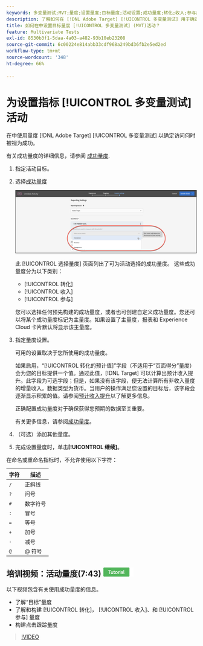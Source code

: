 ```yaml
---
keywords: 多变量测试;MVT;量度;设置量度;目标量度;活动设置;成功量度;转化;收入;参与度
description: 了解如何在 [!DNL Adobe Target] [!UICONTROL 多变量测试] 用于确定访问何时成功的活动，例如 [!UICONTROL 转化]， [!UICONTROL 收入]、和 [!UICONTROL 参与].
title: 如何在中设置目标量度 [!UICONTROL 多变量测试] (MVT)活动？
feature: Multivariate Tests
exl-id: 8530b3f1-5daa-4a03-a482-93b10eb23208
source-git-commit: 6c00224e814abb33cdf968a249bd36fb2e5ed2ed
workflow-type: tm+mt
source-wordcount: '348'
ht-degree: 66%

---
```


# 为设置指标 [!UICONTROL 多变量测试] 活动

在中使用量度 [!DNL Adobe Target] [!UICONTROL 多变量测试] 以确定访问何时被视为成功。

有关成功量度的详细信息，请参阅 [成功量度](/help/main/c-activities/r-success-metrics/success-metrics.md#reference_D011575C85DA48E989A244593D9B9924).

1. 指定活动目标。
1. 选择[成功量度](/help/main/c-activities/r-success-metrics/success-metrics.md#reference_D011575C85DA48E989A244593D9B9924)

   ![设置量度列表](/help/main/c-activities/c-multivariate-testing/t-create-multivariate-test/assets/mvt_metrics-list.png)

   此 [!UICONTROL 选择量度] 页面列出了可为活动选择的成功量度。 这些成功量度分为以下类别：

   * [!UICONTROL 转化]
   * [!UICONTROL 收入]
   * [!UICONTROL 参与]

   您可以选择任何预先构建的成功量度，或者也可创建自定义成功量度。您还可以将某个成功量度标记为主量度。如果设置了主量度，报表和 Experience Cloud 卡片默认将显示该主量度。

1. 指定量度设置。

   可用的设置取决于您所使用的成功量度。

   如果启用，“[!UICONTROL 转化的预计值]”字段（不适用于“页面得分”量度）会为您的目标提供一个值。通过此值，[!DNL Target] 可以计算出预计收入提升。此字段为可选字段；但是，如果没有该字段，便无法计算所有非收入量度的增量收入。数据类型为货币。当用户的操作满足您设置的目标后，该字段会逐渐显示积累的值。请参阅[预计收入提升](/help/main/administrating-target/r-target-account-preferences/estimating-lift-in-revenue.md)以了解更多信息。

   正确配置成功量度对于确保获得您预期的数据至关重要。

   有关更多信息，请参阅[成功量度](/help/main/c-activities/r-success-metrics/success-metrics.md#reference_D011575C85DA48E989A244593D9B9924)。

1. （可选）添加其他量度。
1. 完成设置量度时，单击&#x200B;**[!UICONTROL 继续]**。


在命名或重命名指标时，不允许使用以下字符：

| 字符 | 描述 |
|--- |--- |
| `/` | 正斜线 |
| `?` | 问号 |
| `#` | 数字符号 |
| `:` | 冒号 |
| `=` | 等号 |
| `+` | 加号 |
| `-` | 减号 |
| `@` | @ 符号 |

## 培训视频：活动量度(7:43) ![教程徽章](/help/main/assets/tutorial.png)

以下视频包含有关使用成功量度的信息。

* 了解“目标”量度
* 了解和构建 [!UICONTROL 转化]， [!UICONTROL 收入]、和 [!UICONTROL 参与] 量度
* 构建点击跟踪量度

>[!VIDEO](https://video.tv.adobe.com/v/17380)
